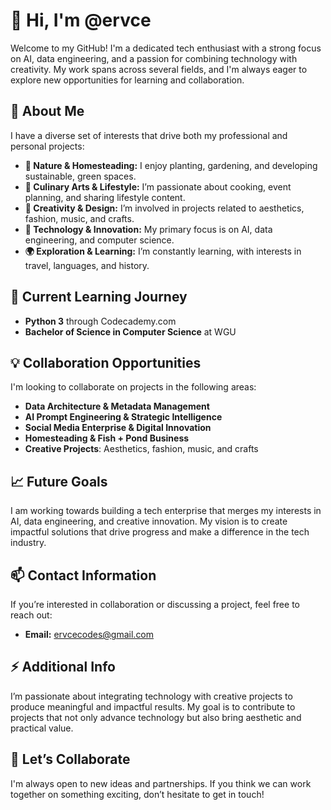 # 👋 Hi, I'm @ervce

Welcome to my GitHub! I'm a dedicated tech enthusiast with a strong focus on AI, data engineering, and a passion for combining technology with creativity. My work spans across several fields, and I'm always eager to explore new opportunities for learning and collaboration.

## 👀 About Me
I have a diverse set of interests that drive both my professional and personal projects:
- **🌱 Nature & Homesteading:** I enjoy planting, gardening, and developing sustainable, green spaces.
- **🍳 Culinary Arts & Lifestyle:** I’m passionate about cooking, event planning, and sharing lifestyle content.
- **🎨 Creativity & Design:** I’m involved in projects related to aesthetics, fashion, music, and crafts.
- **🤖 Technology & Innovation:** My primary focus is on AI, data engineering, and computer science.
- **🌍 Exploration & Learning:** I’m constantly learning, with interests in travel, languages, and history.

## 🌱 Current Learning Journey
- **Python 3** through Codecademy.com
- **Bachelor of Science in Computer Science** at WGU

## 💡 Collaboration Opportunities
I'm looking to collaborate on projects in the following areas:
- **Data Architecture & Metadata Management**
- **AI Prompt Engineering & Strategic Intelligence**
- **Social Media Enterprise & Digital Innovation**
- **Homesteading & Fish + Pond Business**
- **Creative Projects**: Aesthetics, fashion, music, and crafts

## 📈 Future Goals
I am working towards building a tech enterprise that merges my interests in AI, data engineering, and creative innovation. My vision is to create impactful solutions that drive progress and make a difference in the tech industry.

## 📫 Contact Information
If you’re interested in collaboration or discussing a project, feel free to reach out:
- **Email:** ervcecodes@gmail.com

## ⚡ Additional Info
I’m passionate about integrating technology with creative projects to produce meaningful and impactful results. My goal is to contribute to projects that not only advance technology but also bring aesthetic and practical value.

## 🌟 Let’s Collaborate
I'm always open to new ideas and partnerships. If you think we can work together on something exciting, don’t hesitate to get in touch!

<!---
ervce/ervce is a ✨ special ✨ repository because its `README.md` (this file) appears on your GitHub profile.
You can click the Preview link to take a look at your changes.
--->
